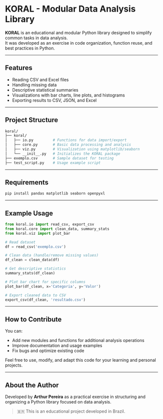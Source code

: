 # KORAL - Modular Data Analysis Library

**KORAL** is an educational and modular Python library designed to simplify common tasks in data analysis.  
It was developed as an exercise in code organization, function reuse, and best practices in Python.

---

## Features

- Reading CSV and Excel files  
- Handling missing data  
- Descriptive statistical summaries  
- Visualizations with bar charts, line plots, and histograms  
- Exporting results to CSV, JSON, and Excel

---

## Project Structure

```bash
koral/
├── koral/
│   ├── io.py         # Functions for data import/export
│   ├── core.py       # Basic data processing and analysis
│   ├── viz.py        # Visualization using matplotlib/seaborn
│   └── __init__.py   # Initializes the KORAL package
├── exemplo.csv       # Sample dataset for testing
├── test_script.py    # Usage example script
```

---

## Requirements
```bash
pip install pandas matplotlib seaborn openpyxl
```

---

## Example Usage
```python
from koral.io import read_csv, export_csv
from koral.core import clean_data, summary_stats
from koral.viz import plot_bar

# Read dataset
df = read_csv('exemplo.csv')

# Clean data (handle/remove missing values)
df_clean = clean_data(df)

# Get descriptive statistics
summary_stats(df_clean)

# Plot bar chart for specific columns
plot_bar(df_clean, x='Categoria', y='Valor')

# Export cleaned data to CSV
export_csv(df_clean, 'resultado.csv')
```

---


## How to Contribute

You can:

- Add new modules and functions for additional analysis operations  
- Improve documentation and usage examples  
- Fix bugs and optimize existing code  

Feel free to use, modify, and adapt this code for your learning and personal projects.

---

## About the Author

Developed by **Arthur Pereira** as a practical exercise in structuring and organizing a Python library focused on data analysis.

> 🇧🇷 This is an educational project developed in Brazil.



